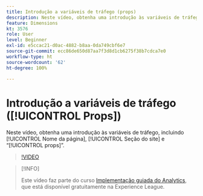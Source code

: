 ```yaml
---
title: Introdução a variáveis de tráfego (props)
description: Neste vídeo, obtenha uma introdução às variáveis de tráfego, incluindo Nome da página, Seção do site e “props”.
feature: Dimensions
kt: 3576
role: User
level: Beginner
exl-id: e5ccac21-d0ac-4882-b8aa-0da749cbf6e7
source-git-commit: ecc86de650d87aa7f3d8d1cb6275f38b7cdca7e0
workflow-type: ht
source-wordcount: '62'
ht-degree: 100%

---
```


# Introdução a variáveis de tráfego ([!UICONTROL Props])

Neste vídeo, obtenha uma introdução às variáveis de tráfego, incluindo [!UICONTROL Nome da página], [!UICONTROL Seção do site] e “[!UICONTROL props]”.

>[!VIDEO](https://video.tv.adobe.com/v/28767/?quality=12&learn=on)

>[!INFO]
>
> Este vídeo faz parte do curso [Implementação guiada do Analytics](https://experienceleague.adobe.com/?recommended=Analytics-D-1-2019.1&amp;lang=pt-BR), que está disponível gratuitamente na Experience League.
